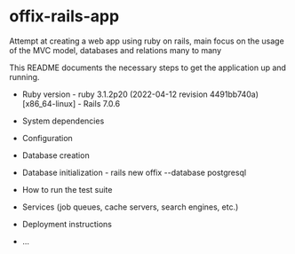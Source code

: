 # offix-rails-app
Attempt at creating a web app using ruby on rails, main focus on the usage of the MVC model, databases and relations many to many

This README documents the necessary steps to get the
application up and running.

* Ruby version - ruby 3.1.2p20 (2022-04-12 revision 4491bb740a) [x86_64-linux] - Rails 7.0.6

* System dependencies

* Configuration

* Database creation

* Database initialization - rails new offix --database postgresql

* How to run the test suite

* Services (job queues, cache servers, search engines, etc.)

* Deployment instructions

* ...